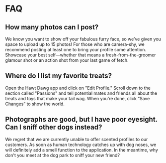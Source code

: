 # FAQ

## How many photos can I post?
 
We know you want to show off your fabulous furry face, so we’ve given you space to upload up to 15 photos! 
For those who are camera-shy, we recommend posting at least one to bring your profile some attention. 
Showcase your best self—whether that means a fresh-from-the-groomer glamour shot or an action shot from your last game of fetch.

## Where do I list my favorite treats?
 
Open the Hawt Dawg app and click on "Edit Profile." 
Scroll down to the section called "Passions" and tell potential mates and friends all about the treats and toys that make your tail wag. 
When you’re done, click “Save Changes” to show the world.

## Photographs are good, but I have poor eyesight. Can I sniff other dogs instead?

We regret that we are currently unable to offer scented profiles to our customers.
As soon as human technology catches up with dog noses, we will definitely add a smell function to the application.
In the meantime, why don't you meet at the dog park to sniff your new friend?

